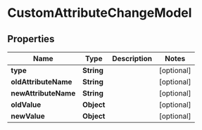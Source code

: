 

# CustomAttributeChangeModel


## Properties

| Name | Type | Description | Notes |
|------------ | ------------- | ------------- | -------------|
|**type** | **String** |  |  [optional] |
|**oldAttributeName** | **String** |  |  [optional] |
|**newAttributeName** | **String** |  |  [optional] |
|**oldValue** | **Object** |  |  [optional] |
|**newValue** | **Object** |  |  [optional] |



